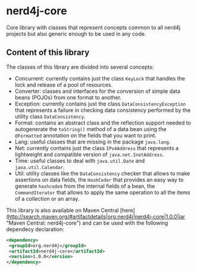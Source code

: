 # nerd4j-core
Core library with classes that represent concepts common to all nerd4j projects but also generic enough to be used in any code.

## Content of this library
The classes of this library are divided into several concepts:

* Concurrent: currently contains just the class `KeyLock` that handles the lock and release of a pool of resources.
* Converter: classes and interfaces for the conversion of simple data beans (POJOs) from one format to another.
* Exception: currently contains just the class `DataConsistencyException` that represents a failure in checking data consistency performed by the utility class `DataConsistency`.
* Format: contains an abstract class and the reflection support needed to autogenerate the `toString()` method of a data bean using the `@Formatted` annotation on the fields that you want to print.
* Lang: useful classes that are missing in the package `java.lang`.
* Net: currently contains just the class `IPv4Address` that represents a lightweight and compatible version of `java.net.InetAddress`.
* Time: useful classes to deal with `java.util.Date` and `java.util.Calendar`.
* Util: utility classes like the `DataConsistency` checker that allows to make assertions on data fields, the `HashCoder` that provides an easy way to generate `hashcode`s from the internal fields of a bean, the `CommandIterator` that allows to apply the same operation to all the items of a collection or an array.


This library is also available on Maven Central [here] (http://search.maven.org/#artifactdetails|org.nerd4j|nerd4j-core|1.0.0|jar "Maven Central: nerd4j-core") and can be used with the following dependecy declaration:
```xml
<dependency>
 <groupId>org.nerd4j</groupId>
 <artifactId>nerd4j-core</artifactId>
 <version>1.0.0</version>
</dependency>
```
